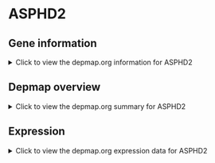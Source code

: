 <h1>ASPHD2</h1>

<h2>Gene information</h2>
<details>
  <summary>Click to view the depmap.org information for ASPHD2</summary>
  <p><a href="https://depmap.org/portal/gene/ASPHD2?tab=about" target="_BLANK">Open page in a new tab...</a></p>
  <iframe src="https://depmap.org/portal/gene/ASPHD2?tab=about" style="border:none;width:100%;height:800px"></iframe>
</details>

<h2>Depmap overview</h2>
<details>
  <summary>Click to view the depmap.org summary for ASPHD2</summary>
  <p><a href="https://depmap.org/portal/gene/ASPHD2?tab=overview" target="_BLANK">Open page in a new tab...</a></p>
  <iframe src="https://depmap.org/portal/gene/ASPHD2?tab=overview" style="border:none;width:100%;height:800px"></iframe>
</details>

<h2>Expression</h2>
<details>
  <summary>Click to view the depmap.org expression data for ASPHD2</summary>
  <p><a href="https://depmap.org/portal/gene/ASPHD2?tab=characterization" target="_BLANK">Open page in a new tab...</a></p>
  <iframe src="https://depmap.org/portal/gene/ASPHD2?tab=characterization" style="border:none;width:100%;height:800px"></iframe>
</details>


<!--
<h2>Reactome Pathway diagram</h2>
<details>
  <summary>Click to view the Reactome pathway for ASPHD2</summary>
  <p><a href="PURL" target="_BLANK">Open page in a new tab...</a></p>
  PNAME
</details>
-->


